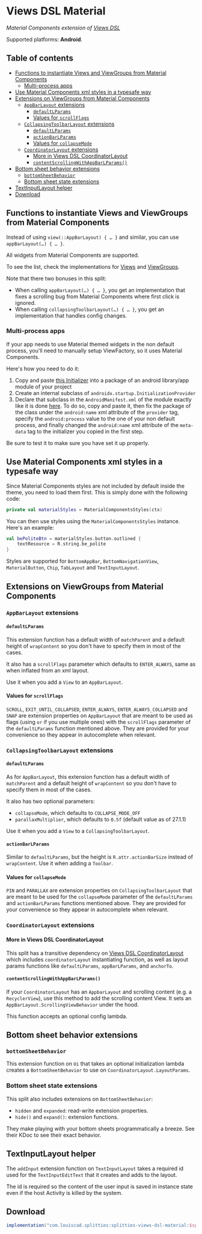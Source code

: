 # Views DSL Material

*Material Components extension of [Views DSL](../views-dsl)*

Supported platforms: **Android**.

## Table of contents

* [Functions to instantiate Views and ViewGroups from Material Components](#functions-to-instantiate-views-and-viewgroups-from-material-components)
  * [Multi-process apps](#multi-process-apps)
* [Use Material Components xml styles in a typesafe way](#use-material-components-xml-styles-in-a-typesafe-way)
* [Extensions on ViewGroups from Material Components](#extensions-on-viewgroups-from-material-components)
  * [`AppBarLayout` extensions](#appbarlayout-extensions)
    * [`defaultLParams`](#defaultlparams)
    * [Values for `scrollFlags`](#values-for-scrollflags)
  * [`CollapsingToolbarLayout` extensions](#collapsingtoolbarlayout-extensions)
    * [`defaultLParams`](#defaultlparams-1)
    * [`actionBarLParams`](#actionbarlparams)
    * [Values for `collapseMode`](#values-for-collapsemode)
  * [`CoordinatorLayout` extensions](#coordinatorlayout-extensions)
    * [More in Views DSL CoordinatorLayout](#more-in-views-dsl-coordinatorlayout)
    * [`contentScrollingWithAppBarLParams()`](#contentscrollingwithappbarlparams)
* [Bottom sheet behavior extensions](#bottom-sheet-behavior-extensions)
  * [`bottomSheetBehavior`](#bottomsheetbehavior)
  * [Bottom sheet state extensions](#bottom-sheet-state-extensions)
* [TextInputLayout helper](#textinputlayout-helper)
* [Download](#download)

## Functions to instantiate Views and ViewGroups from Material Components

Instead of using `view(::AppBarLayout) { … }` and similar, you can use `appBarLayout(…) { … }`.

All widgets from Material Components are supported.

To see the list, check the implementations for
[Views](src/androidMain/kotlin/splitties/views/dsl/material/Views.kt) and
[ViewGroups](src/androidMain/kotlin/splitties/views/dsl/material/ViewGroups.kt).

Note that there two bonuses in this split:
* When calling `appBarLayout(…) { … }`, you get an implementation that fixes a
scrolling bug from Material Components where first click is ignored.
* When calling `collapsingToolbarLayout(…) { … }`, you get an implementation that
handles config changes.

### Multi-process apps

If your app needs to use Material themed widgets in the non default process, you'll need to
manually setup ViewFactory, so it uses Material Components.

Here's how you need to do it:
1. Copy and paste
   [this Initializer](
   src/androidMain/kotlin/splitties/views/dsl/material/experimental/MaterialViewInstantiatorInjecter.kt
   ) into a package of an android library/app module of your project
2. Create an internal subclass of `androidx.startup.InitializationProvider`
4. Declare that subclass in the
   `AndroidManifest.xml` of the module exactly like it is done [here](
   src/androidMain/AndroidManifest.xml
   ). To do so, copy and paste it, then fix the package of the class under the `android:name` xml attribute
   of the `provider` tag, specify the `android:process` value to the one of your non default
   process, and finally changed the `android:name` xml attribute of the `meta-data` tag to the initializer you copied in the first step.

Be sure to test it to make sure you have set it up properly.

## Use Material Components xml styles in a typesafe way

Since Material Components styles are not included by default inside the theme, you need to
load them first. This is simply done with the following code:
```kotlin
private val materialStyles = MaterialComponentsStyles(ctx)
```

You can then use styles using the `MaterialComponentsStyles` instance. Here's an example:
```kotlin
val bePoliteBtn = materialStyles.button.outlined {
    textResource = R.string.be_polite
}
```

Styles are supported for `BottomAppBar`, `BottomNavigationView`, `MaterialButton`, `Chip`, `TabLayout` and `TextInputLayout`.

## Extensions on ViewGroups from Material Components

### `AppBarLayout` extensions

#### `defaultLParams`

This extension function has a default width of `matchParent`
and a default height of `wrapContent` so you don't have to specify them in
most of the cases.

It also has a `scrollFlags` parameter which defaults to `ENTER_ALWAYS`, same
as when inflated from an xml layout.

Use it when you add a `View` to an `AppBarLayout`.

#### Values for `scrollFlags`

`SCROLL`, `EXIT_UNTIL_COLLAPSED`, `ENTER_ALWAYS`, `ENTER_ALWAYS_COLLAPSED`
and `SNAP` are extension properties on `AppBarLayout` that are meant to be
used as flags (using `or` if you use multiple ones) with the `scrollFlags`
parameter of the `defaultLParams` function mentioned above. They are
provided for your convenience so they appear in autocomplete when relevant.

### `CollapsingToolbarLayout` extensions

#### `defaultLParams`

As for `AppBarLayout`, this extension function has a default width of
`matchParent` and a default height of `wrapContent` so you don't have to
specify them in most of the cases.

It also has two optional parameters:
- `collapseMode`, which defaults to `COLLAPSE_MODE_OFF`
- `parallaxMultiplier`, which defaults to `0.5f` (default value as of 27.1.1)

Use it when you add a `View` to a `CollapsingToolbarLayout`.

#### `actionBarLParams`

Similar to `defaultLParams`, but the height is `R.attr.actionBarSize`
instead of `wrapContent`. Use it when adding a `Toolbar`.

#### Values for `collapseMode`

`PIN` and `PARALLAX` are extension properties on `CollapsingToolbarLayout`
that are meant to be used for the `collapseMode` parameter of the
`defaultLParams` and `actionBarLParams` functions mentioned above. They are
provided for your convenience so they appear in autocomplete when relevant.

### `CoordinatorLayout` extensions

#### More in Views DSL CoordinatorLayout

This split has a transitive dependency on [Views DSL CoordinatorLayout](
../views-dsl-coordinatorlayout/README.md
) which includes `coordinatorLayout` instantiating function, as well as layout params
functions like `defaultLParams`, `appBarLParams`, and `anchorTo`.

#### `contentScrollingWithAppBarLParams()`

If your `CoordinatorLayout` has an `AppbarLayout` and scrolling content
(e.g. a `RecyclerView`),
use this method to add the scrolling content View. It sets an
`AppBarLayout.ScrollingViewBehavior` under the hood.

This function accepts an optional config lambda.

## Bottom sheet behavior extensions

### `bottomSheetBehavior`

This extension function on `Ui` that takes an optional initialization lambda
creates a `BottomSheetBehavior` to use on `CoordinatorLayout.LayoutParams`.

### Bottom sheet state extensions

This split also includes extensions on `BottomSheetBehavior`:
* `hidden` and `expanded`: read-write extension properties.
* `hide()` and `expand()`: extension functions.

They make playing with your bottom sheets programmatically a breeze.
See their KDoc to see their exact behavior.

## TextInputLayout helper

The `addInput` extension function on `TextInputLayout` takes a required id
used for the `TextInputEditText` that it creates and adds to the layout.

The id is required so the content of the user input is saved in instance
state even if the host Activity is killed by the system.

## Download

```groovy
implementation("com.louiscad.splitties:splitties-views-dsl-material:$splitties_version")
```
